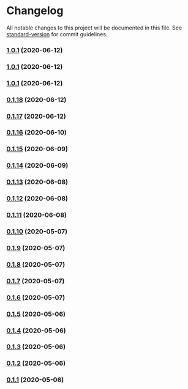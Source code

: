 # Changelog

All notable changes to this project will be documented in this file. See [standard-version](https://github.com/conventional-changelog/standard-version) for commit guidelines.

### [1.0.1](https://github.com/mohtasmedia/pkg-lookup/compare/v0.1.18...v1.0.1) (2020-06-12)

### [1.0.1](https://github.com/mohtasmedia/pkg-lookup/compare/v0.1.18...v1.0.1) (2020-06-12)

### [1.0.1](https://github.com/mohtasmedia/pkg-lookup/compare/v0.1.18...v1.0.1) (2020-06-12)

### [0.1.18](https://github.com/mohtasmedia/pkg-lookup/compare/v0.1.17...v0.1.18) (2020-06-12)

### [0.1.17](https://github.com/mohtasmedia/pkg-lookup/compare/v0.1.16...v0.1.17) (2020-06-12)

### [0.1.16](https://github.com/mohtasmedia/pkg-lookup/compare/v0.1.15...v0.1.16) (2020-06-10)

### [0.1.15](https://github.com/mohtasmedia/pkg-lookup/compare/v0.1.13...v0.1.15) (2020-06-09)

### [0.1.14](https://github.com/mohtasmedia/pkg-lookup/compare/v0.1.13...v0.1.14) (2020-06-09)

### [0.1.13](https://github.com/mohtasmedia/pkg-lookup/compare/v0.1.11...v0.1.13) (2020-06-08)

### [0.1.12](https://github.com/mohtasmedia/pkg-lookup/compare/v0.1.11...v0.1.12) (2020-06-08)

### [0.1.11](https://github.com/mohtasmedia/pkg-lookup/compare/v0.1.10...v0.1.11) (2020-06-08)

### [0.1.10](https://github.com/mohtasmedia/pkg-lookup/compare/v0.1.9...v0.1.10) (2020-05-07)

### [0.1.9](https://github.com/mohtasmedia/pkg-lookup/compare/v0.1.8...v0.1.9) (2020-05-07)

### [0.1.8](https://github.com/mohtasmedia/pkg-lookup/compare/v0.1.7...v0.1.8) (2020-05-07)

### [0.1.7](https://github.com/mohtasmedia/pkg-lookup/compare/v0.1.6...v0.1.7) (2020-05-07)

### [0.1.6](https://github.com/mohtasmedia/pkg-lookup/compare/v0.1.5...v0.1.6) (2020-05-07)

### [0.1.5](https://github.com/mohtasmedia/pkg-lookup/compare/v0.1.4...v0.1.5) (2020-05-06)

### [0.1.4](https://github.com/mohtasmedia/pkglookup/compare/v0.1.3...v0.1.4) (2020-05-06)

### [0.1.3](https://github.com/mohtasmedia/pkglookup/compare/v0.1.1...v0.1.3) (2020-05-06)

### [0.1.2](https://github.com/mohtasmedia/pkglookup/compare/v0.1.0...v0.1.2) (2020-05-06)

### [0.1.1](https://github.com/mohtasmedia/pkgstats/compare/v0.1.0...v0.1.1) (2020-05-06)
